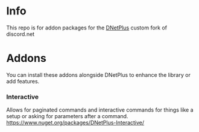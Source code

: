 # Info
This repo is for addon packages for the [DNetPlus](https://github.com/xXBuilderBXx/DNetPlus) custom fork of discord.net

# Addons
You can install these addons alongside DNetPlus to enhance the library or add features.
### Interactive
Allows for paginated commands and interactive commands for things like a setup or asking for parameters after a command.
https://www.nuget.org/packages/DNetPlus-Interactive/
